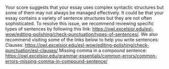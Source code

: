 Your score suggests that your essay uses complex syntactic structures but some of them may not always be managed effectively. It could be that your essay contains a variety of sentence structures but they are not often sophisticated. To resolve this issue, we recommend reviewing specific types of sentences by following this link: https://owl.excelsior.edu/esl-wow/editing-polishing/check-punctuation/types-of-sentences/. 
We also recommend visiting some of the links below to help you write sentences:
Clauses: https://owl.excelsior.edu/esl-wow/editing-polishing/check-punctuation/esl-clauses/
Missing comma in a compound sentence: https://owl.excelsior.edu/grammar-essentials/common-errors/common-errors-missing-comma-in-compound-sentence/
